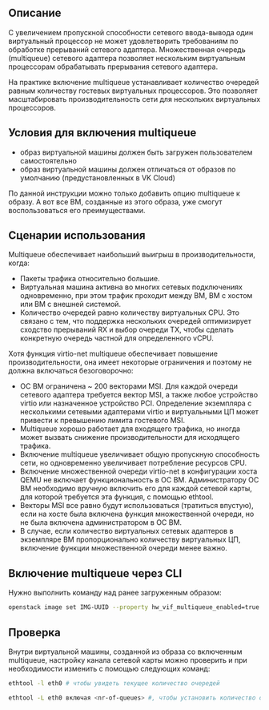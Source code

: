 ## Описание

С увеличением пропускной способности сетевого ввода-вывода один виртуальный процессор не может удовлетворить требованиям по обработке прерываний сетевого адаптера. Множественная очередь (multiqueue) сетевого адаптера позволяет нескольким виртуальным процессорам обрабатывать прерывания сетевого адаптера.

На практике включение multiqueue устанавливает количество очередей равным количеству гостевых виртуальных процессоров. Это позволяет масштабировать производительность сети для нескольких виртуальных процессоров.

## Условия для включения multiqueue

- образ виртуальной машины должен быть загружен пользователем самостоятельно
- образ виртуальной машины должен отличаться от образов по умолчанию (предустановленных в VK Cloud)

<warn>

По данной инструкции можно только добавить опцию multiqueue к образу. А вот все ВМ, созданные из этого образа, уже смогут воспользоваться его преимуществами.

</warn>

## Сценарии использования

Multiqueue обеспечивает наибольший выигрыш в производительности, когда:

- Пакеты трафика относительно большие.
- Виртуальная машина активна во многих сетевых подключениях одновременно, при этом трафик проходит между ВМ, ВМ с хостом или ВМ с внешней системой.
- Количество очередей равно количеству виртуальных CPU. Это связано с тем, что поддержка нескольких очередей оптимизирует сходство прерываний RX и выбор очереди TX, чтобы сделать конкретную очередь частной для определенного vCPU.

Хотя функция virtio-net multiqueue обеспечивает повышение производительности, она имеет некоторые ограничения и поэтому не должна включаться безоговорочно:

- ОС ВМ ограничена ~ 200 векторами MSI. Для каждой очереди сетевого адаптера требуется вектор MSI, а также любое устройство virtio или назначенное устройство PCI. Определение экземпляра с несколькими сетевыми адаптерами virtio и виртуальными ЦП может привести к превышению лимита гостевого MSI.
- Multiqueue хорошо работает для входящего трафика, но иногда может вызвать снижение производительности для исходящего трафика.
- Включение multiqueue увеличивает общую пропускную способность сети, но одновременно увеличивает потребление ресурсов CPU.
- Включение множественной очереди virtio-net в конфигурации хоста QEMU не включает функциональность в ОС ВМ. Администратору ОС ВМ необходимо вручную включить его для каждой сетевой карты, для которой требуется эта функция, с помощью ethtool.
- Векторы MSI все равно будут использоваться (тратиться впустую), если на хосте была включена функция множественной очереди, но не была включена администратором в ОС ВМ.
- В случае, если количество виртуальных сетевых адаптеров в экземпляре ВМ пропорционально количеству виртуальных ЦП, включение функции множественной очереди менее важно.

## Включение multiqueue через CLI

Нужно выполнить команду над ранее загруженным образом:

```bash
openstack image set IMG-UUID --property hw_vif_multiqueue_enabled=true
```

## Проверка

Внутри виртуальной машины, созданной из образа со включенным multiqueue, настройку канала сетевой карты можно проверить и при необходимости изменить с помощью следующих команд:

```bash
ethtool -l eth0 # чтобы увидеть текущее количество очередей
```

```bash
ethtool -L eth0 включая <nr-of-queues> #, чтобы установить количество очередей. Должно соответствовать количеству виртуальных ЦП
```

